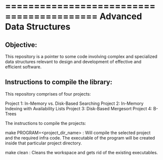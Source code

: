 ==========================================
Advanced Data Structures
==========================================

Objective:
-------------
This repository is a pointer to some code involving complex and specialized data structures relevant to design and development of effective and efficient software.

Instructions to compile the library:
-------------------------------------
This repository comprises of four projects:

Project 1: In-Memory vs. Disk-Based Searching
Project 2: In-Memory Indexing with Availability Lists
Project 3: Disk-Based Mergesort
Project 4: B-Trees

The instructions to compile the projects:

make PROGRAM=<project_dir_name> : Will compile the selected project and the required infra code. The executable of the program will be created inside that particular project directory.

make clean 	: Cleans the workspace and gets rid of the existing executables.

